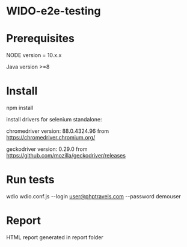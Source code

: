 # WIDO-e2e-testing

# Prerequisites
NODE version = 10.x.x

Java version >=8

# Install
npm install

install drivers for selenium standalone:

chromedriver version: 88.0.4324.96 from https://chromedriver.chromium.org/

geckodriver version: 0.29.0 from https://github.com/mozilla/geckodriver/releases

# Run tests
wdio wdio.conf.js --login user@phptravels.com  --password demouser

# Report 
HTML report generated in report folder
